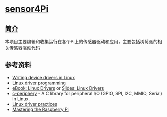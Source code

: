 ﻿# [sensor4Pi](https://github.com/Qitas/sensor4Pi) 

## [简介](https://github.com/Qitas/sensor4Pi/wiki)

本项目主要编辑和收集运行在各个Pi上的传感器驱动和应用，主要包括树莓派的相关传感器驱动代码



## 参考资料

* [Writing device drivers in Linux](http://freesoftwaremagazine.com/articles/drivers_linux/)
* [Linux driver programming](https://sites.google.com/site/embedded247/ddcourse)
* [eBook: Linux Drivers](https://sysplay.github.io/books/LinuxDrivers/book/index.html) or [Slides: Linux Drivers](https://sysplay.in/index.php?pagefile=linux_drivers)
* [c-periphery](https://github.com/vsergeev/c-periphery) - A C library for peripheral I/O (GPIO, SPI, I2C, MMIO, Serial) in Linux.
* [Linux driver practices ](https://github.com/starnight/DriverPractice)
* [Mastering the Raspberry Pi](http://mensshed-llandudno.co.uk/wp-content/uploads/Mastering%20the%20Raspberry%20Pi.pdf)

